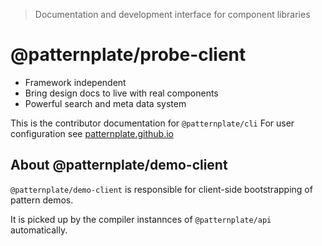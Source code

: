 > Documentation and development interface for component libraries

# @patternplate/probe-client

* Framework independent
* Bring design docs to live with real components
* Powerful search and meta data system

This is the contributor documentation for `@patternplate/cli`
For user configuration see [patternplate.github.io](https://patternplate.github.io)

## About @patternplate/demo-client

`@patternplate/demo-client` is responsible for client-side
bootstrapping of pattern demos. 

It is picked up by the compiler instannces of `@patternplate/api` automatically.
